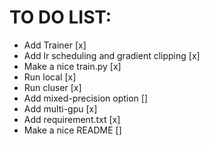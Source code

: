 # TO DO LIST:

- Add Trainer [x]
- Add lr scheduling and gradient clipping [x]
- Make a nice train.py [x]
- Run local [x]
- Run cluser [x]
- Add mixed-precision option []
- Add multi-gpu [x]
- Add requirement.txt [x]
- Make a nice README []